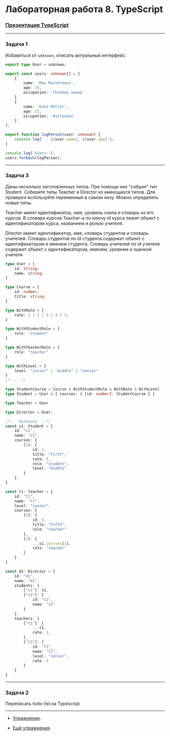 # Лабораторная работа 8. TypeScript

### [Презентация TypeScript](https://dmitryweiner.github.io/web-lectures/Basic%20-%20TypeScript.html) 
---

### Задача 1

Избавиться от `unknown`, описать актуальный интерфейс:

```ts
export type User = unknown;

export const users: unknown[] = [
    {
        name: 'Max Mustermann',
        age: 25,
        occupation: 'Chimney sweep'
    },
    {
        name: 'Kate Müller',
        age: 23,
        occupation: 'Astronaut'
    }
];

export function logPerson(user: unknown) {
    console.log(` - ${user.name}, ${user.age}`);
}

console.log('Users:');
users.forEach(logPerson);
```
---

### Задача 3

Даны несколько заготовленных типов. При помощи них "собран" тип Student.
Соберите типы Teacher и Director из имеющихся типов. Для проверки используйте
переменные в самом низу. Можно определять новые типы.
    
Teacher имеет идентификатор, имя, уровень скила и словарь из его курсов.
В словаре курсов Teacher-а по ключу id курса лежит объект с идентификатором курса,
названием и ролью учителя.

Director имеет идентификатор, имя, словарь студентов и словарь учителей. Словарь
студентов по id студента содержит объект с идентификатором и именем студента.
Словарь учителей по id учителя содержит объект с идентификатором, именем, уровнем
и оценкой учителя

```ts
type User = {
    id: string;
    name: string;
}

type Course = {
    id: number;
    title: string;
}

type WithRate = {
    rate: 1 | 2 | 3 | 4 | 5;
}

type WithStudentRole = {
    role: "student"
}

type WithTeacherRole = {
    role: "teacher"
}

type WithLevel = {
    level: "junior" | "middle" | "senior"
}
/* --- */

type StudentCourse = Course & WithStudentRole & WithRate & WithLevel
type Student = User & { courses: { [id: number]: StudentCourse } }

type Teacher = User

type Director = User;

/*--  Проверка  --*/
const s1: Student = {
    id: "s1",
    name: "s1",
    courses: {
        [1]: {
            id: 1,
            title: "First",
            rate: 5,
            role: "student",
            level: "middle"
        }
    },
}

const t1: Teacher = {
    id: "t1",
    name: "t1",
    level: "junior",
    courses: {
        [5]: {
            id: 5,
            title: "Fifth",
            role: "teacher"
        },
        [1]: {
            ...s1.courses[1],
            role: "teacher"
        }
    }
}

const d1: Director = {
    id: "d1",
    name: "d1",
    students: {
        ["s1"]: s1,
        ["s2"]: {
            id: "s2",
            name: "s2"
        }
    },
    teachers: {
        ["t1"]: {
            ...t1,
            rate: 3,
        },
        ["t2"]: {
            id: "t2",
            name: "t2",
            level: "senior",
            rate: 5
        }
    }
}
```

---

### Задача 2

Переписать todo-list на Typescript

---

* [Упражнения](https://typescript-exercises.github.io/#exercise=1&file=%2Findex.ts).

* [Ещё упражнения](https://exercism.org/tracks/typescript/exercises).

